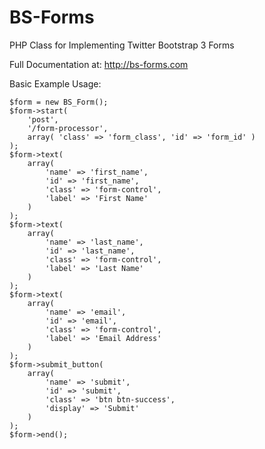 # BS-Forms
PHP Class for Implementing Twitter Bootstrap 3 Forms

Full Documentation at:  http://bs-forms.com


Basic Example Usage:


```
$form = new BS_Form();
$form->start(
	'post',
	'/form-processor',
	array( 'class' => 'form_class', 'id' => 'form_id' )
);
$form->text(
	array(
		'name' => 'first_name',
		'id' => 'first_name',
		'class' => 'form-control',
		'label' => 'First Name'
	)
);
$form->text(
	array(
		'name' => 'last_name',
		'id' => 'last_name',
		'class' => 'form-control',
		'label' => 'Last Name'
	)
);
$form->text(
	array(
		'name' => 'email',
		'id' => 'email',
		'class' => 'form-control',
		'label' => 'Email Address'
	)
);
$form->submit_button(
	array(
		'name' => 'submit',
		'id' => 'submit',
		'class' => 'btn btn-success',
		'display' => 'Submit'
	)
);
$form->end();
```